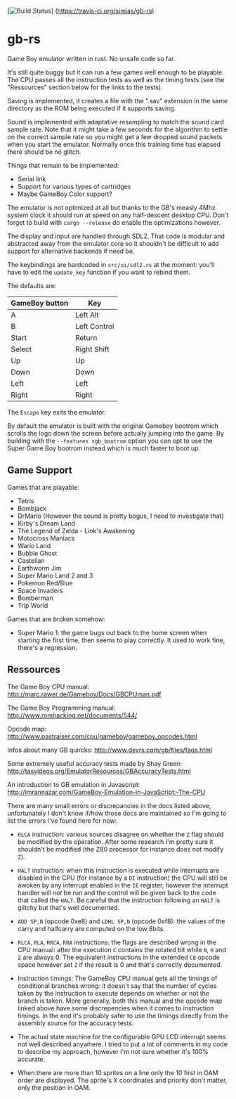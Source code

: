 [![Build Status](https://travis-ci.org/simias/gb-rs.svg)]
(https://travis-ci.org/simias/gb-rs)

gb-rs
=====

Game Boy emulator written in rust. No unsafe code so far.

It's still quite buggy but it can run a few games well enough to be
playable. The CPU passes all the instruction tests as well as the
timing tests (see the "Ressources" section below for the links to the
tests).

Saving is implemented, it creates a file with the ".sav" extension in
the same directory as the ROM being executed if it supports saving.

Sound is implemented with adaptative resampling to match the sound
card sample rate. Note that it might take a few seconds for the
algorithm to settle on the correct sample rate so you might get a few
dropped sound packets when you start the emulator. Normally once this
training time has elapsed there should be no glitch.

Things that remain to be implemented:
* Serial link
* Support for various types of cartridges
* Maybe GameBoy Color support?

The emulator is not optimized at all but thanks to the GB's measly
4Mhz system clock it should run at speed on any half-descent desktop
CPU. Don't forget to build with ```cargo --release``` do enable the
optimizations however.

The display and input are handled through SDL2. That code is modular
and abstracted away from the emulator core so it shouldn't be
difficult to add support for alternative backends if need be.

The keybindings are hardcoded in `src/ui/sdl2.rs` at the moment:
you'll have to edit the ```update_key``` function if you want to
rebind them.

The defaults are:

| GameBoy button  | Key           |
| --------------- | ------------- |
| A               | Left Alt      |
| B               | Left Control  |
| Start           | Return        |
| Select          | Right Shift   |
| Up              | Up            |
| Down            | Down          |
| Left            | Left          |
| Right           | Right         |

The `Escape` key exits the emulator.

By default the emulator is built with the original Gameboy bootrom
which scrolls the logo down the screen before actually jumping into
the game. By building with the `--features sgb_bootrom` option you can
opt to use the Super Game Boy bootrom instead which is much faster to
boot up.

Game Support
------------

Games that are playable:

* Tetris
* Bombjack
* DrMario (However the sound is pretty bogus, I need to investigate that)
* Kirby's Dream Land
* The Legend of Zelda - Link's Awakening
* Motocross Maniacs
* Wario Land
* Bubble Ghost
* Castelian
* Earthworm Jim
* Super Mario Land 2 and 3
* Pokemon Red/Blue
* Space Invaders
* Bomberman
* Trip World

Games that are broken somehow:

* Super Mario 1: the game bugs out back to the home screen when
  starting the first time, then seems to play correctly. It used to
  work fine, there's a regression.

Ressources
----------

The Game Boy CPU manual: http://marc.rawer.de/Gameboy/Docs/GBCPUman.pdf

The Game Boy Programming manual: http://www.romhacking.net/documents/544/

Opcode map: http://www.pastraiser.com/cpu/gameboy/gameboy_opcodes.html

Infos about many GB quircks: http://www.devrs.com/gb/files/faqs.html

Some extremely useful accuracy tests made by Shay Green:
http://tasvideos.org/EmulatorResources/GBAccuracyTests.html

An introduction to GB emulation in Javascript:
http://imrannazar.com/GameBoy-Emulation-in-JavaScript:-The-CPU

There are many small errors or discrepancies in the docs listed above,
unfortunately I don't know if/how those docs are maintained so I'm
going to list the errors I've found here for now:

* `RLCA` instruction: various sources disagree on whether the `Z` flag
  should be modified by the operation. After some research I'm pretty
  sure it shouldn't be modified (the Z80 processor for instance does
  not modify `Z`).

* `HALT` instruction: when this instruction is executed while
  interrupts are disabled in the CPU (for instance by a `DI`
  instruction) the CPU will still be awoken by any interrupt enabled
  in the `IE` register, however the interrupt handler will *not* be
  run and the control will be given back to the code that called the
  `HALT`. Be careful that the instruction following an `HALT` is
  glitchy but that's well documented.

* `ADD SP,N` (opcode 0xe8) and `LDHL SP,N` (opcode 0xf8): the values
  of the carry and halfcarry are computed on the low 8bits.

* `RLCA`, `RLA`, `RRCA`, `RRA` instructions: the flags are described
   wrong in the CPU manual: after the execution `C` contains the
   rotated bit while `N`, `H` and `Z` are always 0. The equivalent
   instructions in the extended `CB` opcode space however set `Z` if
   the result is 0 and that's correctly documented.

* Instruction timings: The GameBoy CPU manual gets all the timings of
  conditional branches wrong: it doesn't say that the number of cycles
  taken by the instruction to execute depends on whether or not the
  branch is taken. More generally, both this manual and the opcode map
  linked above have some discrepencies when it comes to instruction
  timings. In the end it's probably safer to use the timings directly
  from the assembly source for the accuracy tests.

* The actual state machine for the configurable GPU LCD interrupt
  seems not well described anywhere. I tried to put a lot of comments
  in my code to describe my approach, however I'm not sure whether
  it's 100% accurate.

* When there are more than 10 sprites on a line only the 10 first in
  OAM order are displayed. The sprite's X coordinates and priority
  don't matter, only the position in OAM.
